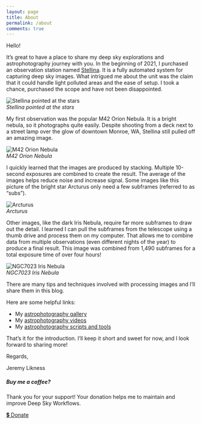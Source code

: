 ```yaml
---
layout: page
title: About
permalink: /about
comments: true
---
```


<div class="row justify-content-between">
<div class="col-md-8 pr-5">

<p>Hello!</p>

<p>It’s great to have a place to share my deep sky explorations and astrophotography journey with you. In the beginning of 2021, I purchased an observation station named <a href="https://vaonis.com/stellina" target="_blank">Stellina</a>. It is a fully automated system for capturing deep sky images. What intrigued me about the unit was the claim that it could handle light polluted areas and the ease of setup. I took a chance, purchased the scope and have not been disappointed.</p>

<p class="mb-5"><img class="shadow-lg" src="{{site.baseurl}}/assets/images/about/stellina.jpeg" alt="Stellina pointed at the stars" /><br/><i class="center">Stellina pointed at the stars</i></p>

<p>My first observation was the popular M42 Orion Nebula. It is a bright nebula, so it photographs quite easily. Despite shooting from a deck next to a street lamp over the glow of downtown Monroe, WA, Stellina still pulled off an amazing image.</p>

<p class="mb-5"><img class="shadow-lg" src="{{site.baseurl}}/assets/images/about/orion.jpeg" alt="M42 Orion Nebula" /><br/><i class="center">M42 Orion Nebula</i></p>

<p>I quickly learned that the images are produced by stacking. Multiple 10-second exposures are combined to create the result. The average of the images helps reduce noise and increase signal. Some images like this picture of the bright star Arcturus only need a few subframes (referred to as “subs”).</p>

<p class="mb-5"><img class="shadow-lg" src="{{site.baseurl}}/assets/images/about/arcturus.jpeg" alt="Arcturus" /><br/><i class="center">Arcturus</i></p>

<p>Other images, like the dark Iris Nebula, require far more subframes to draw out the detail. I learned I can pull the subframes from the telescope using a thumb drive and process them on my computer. That allows me to combine data from multiple observations (even different nights of the year) to produce a final result. This image was combined from 1,490 subframes for a total exposure time of over four hours!</p>

<p class="mb-5"><img class="shadow-lg" src="{{site.baseurl}}/assets/images/about/iris.jpeg" alt="NGC7023 Iris Nebula" /><br/><i class="center">NGC7023 Iris Nebula</i></p>

<p>There are many tips and techniques involved with processing images and I’ll share them in this blog.</p>

<p>Here are some helpful links:</p>
<ul>
<li>My <a href="{{site.baseurl}}/gallery">astrophotography gallery</a></li>
<li>My <a href="https://www.youtube.com/channel/UCGTfyv52aBiubARo3t30MAQ" target="_blank">astrophotography videos</a></li>
<li>My <a href="https://github.com/DeepSkyWorkflows" target="_blank">astrophotography scripts and tools</a></li>
</ul>
<p>That’s it for the introduction. I’ll keep it short and sweet for now, and I look forward to sharing more!</p>
<p>Regards,</p>
<p>Jeremy Likness</p>

</div>

<div class="col-md-4">

<div class="sticky-top sticky-top-80">
<h5><i class="fa fa-coffee"></i> Buy me a coffee?</h5>

<p>Thank you for your support! Your donation helps me to maintain and improve Deep Sky Workflows.</p>

<a target="_blank" href="https://www.paypal.com/paypalme/jeremylikness" class="btn btn-danger">💲 Donate</a>

</div>
</div>
</div>
